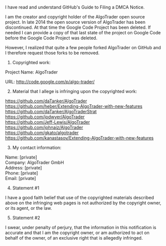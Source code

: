 I have read and understand GitHub's Guide to Filing a DMCA Notice.

I am the creator and copyright holder of the AlgoTrader open source project.
In late 2014 the open source version of AlgoTrader has been discontinued. At
that time the Google Code Project has been deleted. If needed I can provide
a copy of that last state of the project on Google Code before the Google
Code Project was deleted.

However, I realized that quite a few people forked AlgoTrader on GitHub and
I therefore request those forks to be removed.

1. Copyrighted work:

Project Name: AlgoTrader

URL: http://code.google.com/p/algo-trader/

2. Material that I allege is infringing upon the copyrighted work:

https://github.com/daTanker/AlgoTrader  
https://github.com/heber/Extending-AlgoTrader-with-new-features  
https://github.com/daTanker/AlgoTraderStrat  
https://github.com/jodwyer/AlgoTrader  
https://github.com/Jeff-Lewis/AlgoTrader  
https://github.com/johnaiz/AlgoTrader  
https://github.com/gkato/algotrader  
https://github.com/kanastasov/Extending-AlgoTrader-with-new-features  

3. My contact information:

Name: [private]  
Company: AlgoTrader GmbH  
Address: [private]  
Phone: [private]  
Email: [private]  

4. Statement #1

I have a good faith belief that use of the copyrighted materials described
above on the infringing web pages is not authorized by the copyright owner,
or its agent, or the law.

5. Statement #2

I swear, under penalty of perjury, that the information in this notification
is accurate and that I am the copyright owner, or am authorized to act on
behalf of the owner, of an exclusive right that is allegedly infringed.
